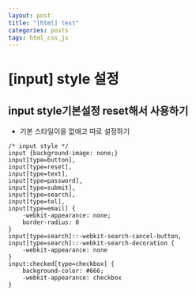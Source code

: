 ```yaml
---
layout: post
title: "[html] test"
categories: posts
tags: html_css_js
---
```


# [input] style 설정

## input style기본설정 reset해서 사용하기
- 기본 스타일이을 없애고 따로 설정하기

```
/* input style */
input {background-image: none;}
input[type=button],
input[type=reset],
input[type=text],
input[type=password],
input[type=submit],
input[type=search],
input[type=tel],
input[type=email] {
    -webkit-appearance: none;
    border-radius: 0
}
input[type=search]::-webkit-search-cancel-button,
input[type=search]::-webkit-search-decoration {
    -webkit-appearance: none
}
input:checked[type=checkbox] {
    background-color: #666;
    -webkit-appearance: checkbox
}
```


